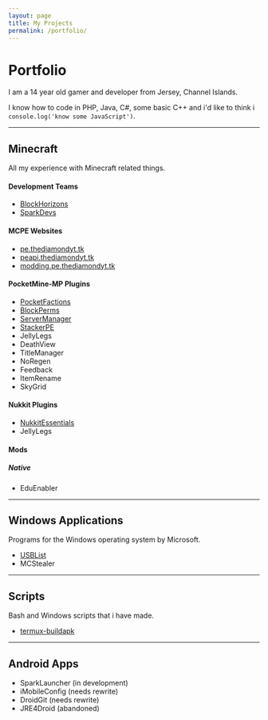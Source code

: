 ```yaml
---
layout: page
title: My Projects
permalink: /portfolio/
---
```

# Portfolio
I am a 14 year old gamer and developer from Jersey, Channel Islands. 

I know how to code in PHP, Java, C#, some basic C++ and i'd like to think i `console.log('know some JavaScript')`.

---

## Minecraft
All my experience with Minecraft related things.
  
#### Development Teams

* [BlockHorizons](/teams/BlockHorizons/)  
* [SparkDevs](/teams/SparkDevs/)  


#### MCPE Websites

* [pe.thediamondyt.tk](http://pe.thediamondyt.tk)  
* [peapi.thediamondyt.tk](http://peapi.thediamondyt.tk)  
* [modding.pe.thediamondyt.tk](http://modding.pe.thediamondyt.tk)  


#### PocketMine-MP Plugins

* [PocketFactions](/projects/PocketFactions/) 
* [BlockPerms](/projects/BlockPerms/)  
* [ServerManager](/projects/ServerManager/)  
* [StackerPE](/projects/StackerPE/)  
* JellyLegs  
* DeathView  
* TitleManager  
* NoRegen  
* Feedback  
* ItemRename  
* SkyGrid


#### Nukkit Plugins

* [NukkitEssentials](/projects/NukkitEssentials/)  
* JellyLegs  


#### Mods

##### Native

* EduEnabler

---

## Windows Applications
Programs for the Windows operating system by Microsoft.
  
* [USBList](/projects/USBList/)  
* MCStealer

---

## Scripts
Bash and Windows scripts that i have made.

* [termux-buildapk](https://github.com/TheDiamondYT1/termux-buildapk)  

---

## Android Apps

* SparkLauncher (in development)  
* iMobileConfig (needs rewrite)  
* DroidGit (needs rewrite)   
* JRE4Droid (abandoned)

